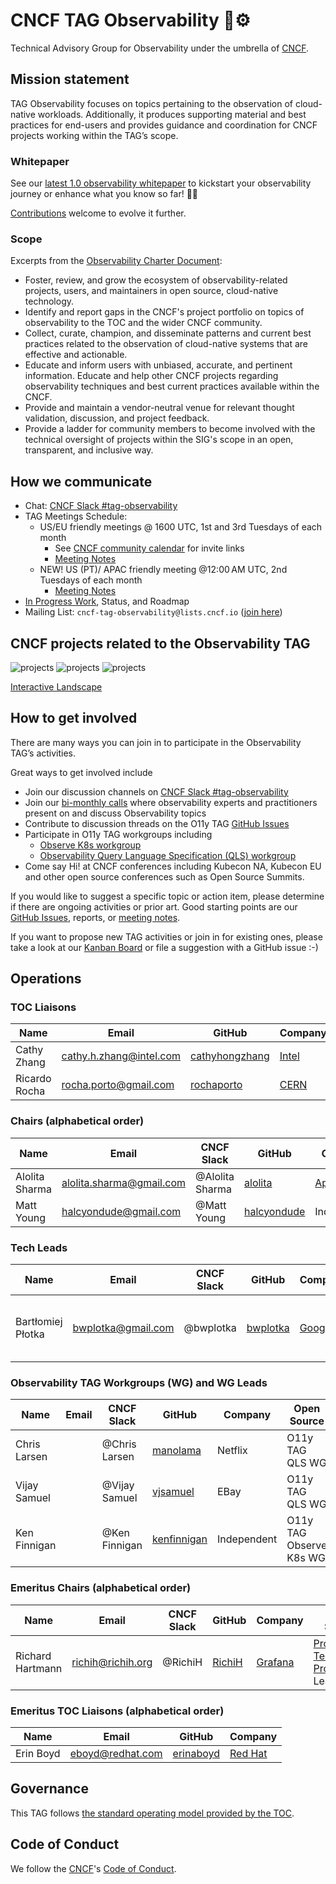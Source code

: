 # CNCF TAG Observability 🔭⚙️

Technical Advisory Group for Observability under the umbrella of [CNCF](https://www.cncf.io/).

## Mission statement

TAG Observability focuses on topics pertaining to the observation of cloud-native workloads. Additionally, it produces
supporting material and best practices for end-users and provides guidance and coordination for CNCF projects working within the TAG’s scope.

### Whitepaper

See our [latest 1.0 observability whitepaper](https://github.com/cncf/tag-observability/blob/whitepaper-v1.0.0/whitepaper.md) to kickstart your observability journey or enhance what you know so far! 💪🏽

[Contributions](./whitepaper.md) welcome to evolve it further.

### Scope

Excerpts from the [Observability Charter Document](observability-charter.md):

* Foster, review, and grow the ecosystem of observability-related projects, users, and maintainers in open source, cloud-native technology.
* Identify and report gaps in the CNCF's project portfolio on topics of observability to the TOC and the wider CNCF community.
* Collect, curate, champion, and disseminate patterns and current best practices related to the observation of cloud-native systems that are effective and actionable.
* Educate and inform users with unbiased, accurate, and pertinent information. Educate and help other CNCF projects regarding observability techniques and best current practices available within the CNCF.
* Provide and maintain a vendor-neutral venue for relevant thought validation, discussion, and project feedback.
* Provide a ladder for community members to become involved with the technical oversight of projects within the SIG's scope in an open, transparent, and inclusive way.

## How we communicate

* Chat: [CNCF Slack #tag-observability](https://slack.cncf.io)
* TAG Meetings Schedule:
   * US/EU friendly meetings @ 1600 UTC, 1st and 3rd Tuesdays of each month
      * See [CNCF community calendar](https://www.cncf.io/community/calendar/) for invite links
      * [Meeting Notes](https://docs.google.com/document/d/12mnMXQSrcS75eJS-5AGroX7xBpRPxhBlLzoYbXq49kk/edit)
   * NEW! US (PT)/ APAC friendly meeting @12:00 AM UTC, 2nd Tuesdays of each month
      * [Meeting Notes](https://docs.google.com/document/d/12mnMXQSrcS75eJS-5AGroX7xBpRPxhBlLzoYbXq49kk/edit)
* [In Progress Work](https://github.com/cncf/tag-observability/projects/1#card-36042463), Status, and Roadmap
* Mailing List: `cncf-tag-observability@lists.cncf.io` ([join here](https://lists.cncf.io/g/cncf-tag-observability))

## CNCF projects related to the Observability TAG

![projects](https://github.com/cncf/tag-observability/blob/main/cncf-landscape-tag-o11y-10012024-01.png)
![projects](https://github.com/cncf/tag-observability/blob/main/cncf-landscape-tag-o11y-10012024-02.png)
![projects](https://github.com/cncf/tag-observability/blob/main/cncf-landscape-tag-o11y-10012024-03.png)

[Interactive Landscape](https://landscape.cncf.io/?group=projects-and-products&project=cncf&tag=observability&view-mode=card&classify=maturity&sort-by=name&sort-direction=asc#maturity--graduated)

## How to get involved

There are many ways you can join in to participate in the Observability TAG’s activities.

Great ways to get involved include
- Join our discussion channels on [CNCF Slack #tag-observability](https://slack.cncf.io)
- Join our [bi-monthly calls](https://www.cncf.io/community/calendar/) where observability experts and practitioners present on and discuss Observability topics
- Contribute to discussion threads on the O11y TAG [GitHub Issues](https://github.com/cncf/tag-observability/issues)
- Participate in O11y TAG workgroups including
    - [Observe K8s workgroup](https://github.com/cncf/tag-observability/blob/main/working-groups/observe-k8s.md)
    - [Observability Query Language Specification (QLS) workgroup](https://github.com/cncf/tag-observability/blob/main/working-groups/query-standardization.md)
- Come say Hi! at CNCF conferences including Kubecon NA, Kubecon EU and other open source conferences such as Open Source Summits.

If you would like to suggest a specific topic or action item, please determine if there are ongoing activities or prior art. Good starting points are our [GitHub Issues](https://github.com/cncf/tag-observability/issues), reports, or [meeting notes](https://docs.google.com/document/d/1_QoF-njScSuGFI3Ge5zu-G8SbL6scQ8AzT1hq57bRoQ/edit). 

If you want to propose new TAG activities or join in for existing ones, please take a look at our [Kanban Board](https://github.com/cncf/tag-observability/projects/1#card-36042463) or file a suggestion with a GitHub issue :-)

## Operations

### TOC Liaisons

| Name           | Email                     |  GitHub         | Company      |
| -------------- | ------------------------- | --------------- | ------------ |
| Cathy Zhang    | cathy.h.zhang@intel.com   | [cathyhongzhang]| [Intel]      |
| Ricardo Rocha  | rocha.porto@gmail.com     | [rochaporto]    | [CERN]       |

### Chairs (alphabetical order)

| Name             | Email                      | CNCF Slack      | GitHub        | Company     | Open Source                                  |
| ---------------- | -------------------------- | --------------- | ------------- | ----------  | -------------------------------------------- |
| Alolita Sharma   | alolita.sharma@gmail.com   | @Alolita Sharma | [alolita]     | [Apple]     | [OpenTelemetry Team]; [Other][asharma-other] |
| Matt Young       | halcyondude@gmail.com      | @Matt Young     | [halcyondude] | Independent |                                              |

### Tech Leads

| Name              | Email               | CNCF Slack  | GitHub     | Company   | Open Source                        |
|------------------ | ------------------- |------------ |--------    | --------- | ---------------------------------- |
| Bartłomiej Płotka | bwplotka@gmail.com  | @bwplotka   | [bwplotka] | [Google] |  [Prometheus Team]; [Thanos Team]; [Other][bwplotka-other] |

### Observability TAG Workgroups (WG) and WG Leads

| Name              | Email               | CNCF Slack    | GitHub     | Company   | Open Source                        |
|------------------ | ------------------- |-------------- |--------    | --------- | ---------------------------------- |
| Chris Larsen      |                     | @Chris Larsen | [manolama] | Netflix   | O11y TAG QLS WG                    |
| Vijay Samuel      |                     | @Vijay Samuel | [vjsamuel] | EBay      | O11y TAG QLS WG                    |
| Ken Finnigan      |                     | @Ken Finnigan | [kenfinnigan] | Independent| O11y TAG Observe K8s WG        |

[Apple]:      https://opensource.apple.com
[Grafana]:    https://grafana.com
[Microsoft]:  https://www.microsoft.com
[Red Hat]:    https://redhat.com
[Google]:     https://about.google/
[OpenTelemetry Team]: https://github.com/open-telemetry/community/blob/main/community-members.md
[Prometheus Team]: https://prometheus.io/governance/#team-members
[Thanos Team]:     https://thanos.io
[bwplotka-other]:  https://www.bwplotka.dev/about/#open-source-projects
[asharma-other]:   https://alolitasharma.com/about/
[PromCon]:         https://promcon.io
[CERN]:       https://home.cern
[Intel]:      https://www.intel.com

[alolita]:       https://github.com/alolita
[bwplotka]:      https://github.com/bwplotka
[halcyondude]:   https://github.com/halcyondude
[manolama]:   https://github.com/manolama
[vjsamuel]:   https://github.com/vjsamuel
[kenfinnigan]: https://github.com/kenfinnigan
[resouer]:       https://github.com/resouer
[RichiH]:        https://github.com/RichiH
[rochaporto]:    https://github.com/rochaporto 
[erinaboyd]:     https://github.com/erinaboyd  
[cathyhongzhang]: https://github.com/cathyhongzhang

### Emeritus Chairs (alphabetical order)

| Name             | Email                      | CNCF Slack      | GitHub        | Company     | Open Source                        |
| ---------------- | -------------------------- | --------------- | ------------- | ----------  | ---------------------------------- |
| Richard Hartmann | richih@richih.org          | @RichiH         | [RichiH]      | [Grafana]   | [Prometheus Team]; [PromCon] Lead  |


### Emeritus TOC Liaisons (alphabetical order)

| Name           | Email                     |  GitHub         | Company      |
| -------------- | ------------------------- | --------------- | ------------ |
| Erin Boyd      | eboyd@redhat.com          | [erinaboyd]     | [Red Hat]    |

## Governance

This TAG follows [the standard operating model provided by the TOC](https://github.com/cncf/toc/blob/master/tags#operating-model).

## Code of Conduct

We follow the [CNCF](https://www.cncf.io/)'s [Code of Conduct](https://github.com/cncf/foundation/blob/master/code-of-conduct.md).  
